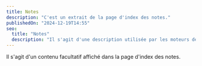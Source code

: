 ```yaml
---
title: Notes
description: "C'est un extrait de la page d'index des notes."
publishedOn: "2024-12-19T14:55"
seo:
  title: "Notes"
  description: "Il s'agit d'une description utilisée par les moteurs de recherche."
---
```


Il s'agit d'un contenu facultatif affiché dans la page d'index des notes.
